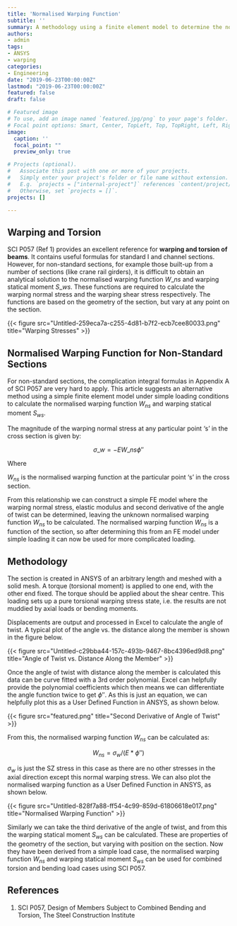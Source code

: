 ```yaml
---
title: 'Normalised Warping Function'
subtitle: ''
summary: A methodology using a finite element model to determine the normalised warping function
authors:
- admin
tags:
- ANSYS
- warping
categories:
- Engineering
date: "2019-06-23T00:00:00Z"
lastmod: "2019-06-23T00:00:00Z"
featured: false
draft: false

# Featured image
# To use, add an image named `featured.jpg/png` to your page's folder.
# Focal point options: Smart, Center, TopLeft, Top, TopRight, Left, Right, BottomLeft, Bottom, BottomRight
image:
  caption: ''
  focal_point: ""
  preview_only: true

# Projects (optional).
#   Associate this post with one or more of your projects.
#   Simply enter your project's folder or file name without extension.
#   E.g. `projects = ["internal-project"]` references `content/project/deep-learning/index.md`.
#   Otherwise, set `projects = []`.
projects: []

---
```


## Warping and Torsion

SCI P057 (Ref 1) provides an excellent reference for **warping and torsion of beams**. It contains useful formulas for standard I and channel sections. However, for non-standard sections, for example those built-up from a number of sections (like crane rail girders), it is difficult to obtain an analytical solution to the normalised warping function $W\_{ns}$ and warping statical moment $S\_{ws}$. These functions are required to calculate the warping normal stress and the warping shear stress respectively. The functions are based on the geometry of the section, but vary at any point on the section.

{{< figure src="Untitled-259eca7a-c255-4d81-b7f2-ecb7cee80033.png" title="Warping Stresses" >}}

## Normalised Warping Function for Non-Standard Sections

For non-standard sections, the complication integral formulas in Appendix A of SCI P057 are very hard to apply. This article suggests an alternative method using a simple finite element model under simple loading conditions to calculate the normalised warping function $W_{ns}$ and warping statical moment $S_{ws}$.

The magnitude of the warping normal stress at any particular point ‘s’ in the cross section is given by:

$$\sigma\_w = -EW\_{ns}\phi''$$

Where

$W_{ns}$ is the normalised warping function at the particular point ‘s’ in the cross section.

From this relationship we can construct a simple FE model where the warping normal stress, elastic modulus and second derivative of the angle of twist can be determined, leaving the unknown normalised warping function $W_{ns}$ to be calculated. The normalised warping function $W_{ns}$ is a function of the section, so after determining this from an FE model under simple loading it can now be used for more complicated loading.

## Methodology

The section is created in ANSYS of an arbitrary length and meshed with a solid mesh. A torque (torsional moment) is applied to one end, with the other end fixed. The torque should be applied about the shear centre. This loading sets up a pure torsional warping stress state, i.e. the results are not muddied by axial loads or bending moments.

Displacements are output and processed in Excel to calculate the angle of twist. A typical plot of the angle vs. the distance along the member is shown in the figure below.

{{< figure src="Untitled-c29bba44-157c-493b-9467-8bc4396ed9d8.png" title="Angle of Twist vs. Distance Along the Member" >}}

Once the angle of twist with distance along the member is calculated this data can be curve fitted with a 3rd order polynomial. Excel can helpfully provide the polynomial coefficients which then means we can differentiate the angle function twice to get $\phi''$. As this is just an equation, we can helpfully plot this as a User Defined Function in ANSYS, as shown below.

{{< figure src="featured.png" title="Second Derivative of Angle of Twist" >}}

From this, the normalised warping function $W_{ns}$ can be calculated as:

$$ W_{ns}=\sigma_w/(E*\phi'') $$

$\sigma_w$ is just the SZ stress in this case as there are no other stresses in the axial direction except this normal warping stress. We can also plot the normalised warping function as a User Defined Function in ANSYS, as shown below.

{{< figure src="Untitled-828f7a88-ff54-4c99-859d-61806618e017.png" title="Normalised Warping Function" >}}

Similarly we can take the third derivative of the angle of twist, and from this the warping statical moment $S_{ws}$ can be calculated. These are properties of the geometry of the section, but varying with position on the section. Now they have been derived from a simple load case, the normalised warping function $W_{ns}$ and warping statical moment $S_{ws}$ can be used for combined torsion and bending load cases using SCI P057.

## References

1. SCI P057, Design of Members Subject to Combined Bending and Torsion, The Steel Construction Institute